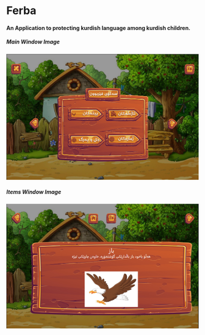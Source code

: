 # Ferba
#### An Application to protecting kurdish language among kurdish children.
##### Main Window Image
![image](https://github.com/AyshaGull12/Ferba/blob/master/Images/Ferba1.png)
##### Items Window Image
![image](https://github.com/AyshaGull12/Ferba/blob/master/Images/Ferba2.png)
